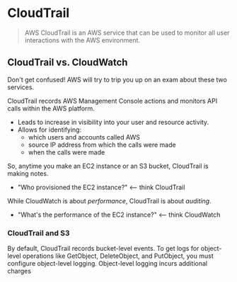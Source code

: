 # CloudTrail

> AWS CloudTrail is an AWS service that can be used to monitor all user interactions with the AWS environment.

## CloudTrail vs. CloudWatch

Don't get confused! AWS will try to trip you up on an exam about these two services.

CloudTrail records AWS Management Console actions and monitors API calls within the AWS platform.

* Leads to increase in visibility into your user and resource activity.
* Allows for identifying:
  * which users and accounts called AWS
  * source IP address from which the calls were made
  * when the calls were made

So, anytime you make an EC2 instance or an S3 bucket, CloudTrail is making notes. 

* "Who provisioned the EC2 instance?" <-- think CloudTrail

While CloudWatch is about *performance*, CloudTrail is about *auditing*.

* "What's the performance of the EC2 instance?" <-- think CloudWatch

### CloudTrail and S3

By default, CloudTrail records bucket-level events. To get logs for object-level operations like GetObject, DeleteObject, and PutObject, you must configure object-level logging. Object-level logging incurs additional charges